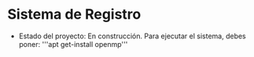 <h1> Sistema de Registro </h1>

- Estado del proyecto: En construcción.
  Para ejecutar el sistema, debes poner:
  '''apt get-install openmp'''
